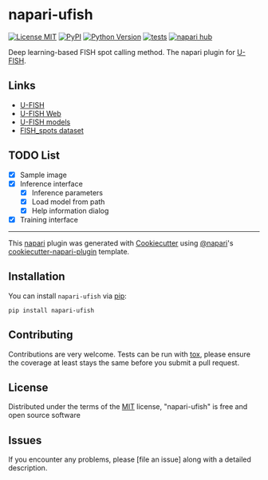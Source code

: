 # napari-ufish

[![License MIT](https://img.shields.io/pypi/l/napari-ufish.svg?color=green)](https://github.com/UFISH-Team/napari-ufish/raw/main/LICENSE)
[![PyPI](https://img.shields.io/pypi/v/napari-ufish.svg?color=green)](https://pypi.org/project/napari-ufish)
[![Python Version](https://img.shields.io/pypi/pyversions/napari-ufish.svg?color=green)](https://python.org)
[![tests](https://github.com/UFISH-Team/napari-ufish/workflows/tests/badge.svg)](https://github.com/UFISH-Team/napari-ufish/actions)
[![napari hub](https://img.shields.io/endpoint?url=https://api.napari-hub.org/shields/napari-ufish)](https://napari-hub.org/plugins/napari-ufish)

Deep learning-based FISH spot calling method.
The napari plugin for [U-FISH](https://github.com/UFISH-Team/U-FISH).

## Links

+ [U-FISH](https://github.com/UFISH-Team/U-FISH)
+ [U-FISH Web](https://github.com/UFISH-Team/UFISH-Team.github.io)
+ [U-FISH models](https://huggingface.co/GangCaoLab/U-FISH)
+ [FISH_spots dataset](https://huggingface.co/datasets/GangCaoLab/FISH_spots)

## TODO List

- [x] Sample image
- [x] Inference interface
    - [x] Inference parameters
    - [x] Load model from path
    - [x] Help information dialog
- [x] Training interface

----------------------------------

This [napari] plugin was generated with [Cookiecutter] using [@napari]'s [cookiecutter-napari-plugin] template.

<!--
Don't miss the full getting started guide to set up your new package:
https://github.com/napari/cookiecutter-napari-plugin#getting-started

and review the napari docs for plugin developers:
https://napari.org/stable/plugins/index.html
-->

## Installation

You can install `napari-ufish` via [pip]:

    pip install napari-ufish


## Contributing

Contributions are very welcome. Tests can be run with [tox], please ensure
the coverage at least stays the same before you submit a pull request.

## License

Distributed under the terms of the [MIT] license,
"napari-ufish" is free and open source software

## Issues

If you encounter any problems, please [file an issue] along with a detailed description.

[napari]: https://github.com/napari/napari
[Cookiecutter]: https://github.com/audreyr/cookiecutter
[@napari]: https://github.com/napari
[MIT]: http://opensource.org/licenses/MIT
[BSD-3]: http://opensource.org/licenses/BSD-3-Clause
[GNU GPL v3.0]: http://www.gnu.org/licenses/gpl-3.0.txt
[GNU LGPL v3.0]: http://www.gnu.org/licenses/lgpl-3.0.txt
[Apache Software License 2.0]: http://www.apache.org/licenses/LICENSE-2.0
[Mozilla Public License 2.0]: https://www.mozilla.org/media/MPL/2.0/index.txt
[cookiecutter-napari-plugin]: https://github.com/napari/cookiecutter-napari-plugin

[napari]: https://github.com/napari/napari
[tox]: https://tox.readthedocs.io/en/latest/
[pip]: https://pypi.org/project/pip/
[PyPI]: https://pypi.org/
